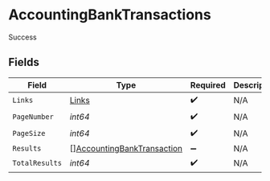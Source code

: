 # AccountingBankTransactions

Success


## Fields

| Field                                                                           | Type                                                                            | Required                                                                        | Description                                                                     |
| ------------------------------------------------------------------------------- | ------------------------------------------------------------------------------- | ------------------------------------------------------------------------------- | ------------------------------------------------------------------------------- |
| `Links`                                                                         | [Links](../../models/shared/links.md)                                           | :heavy_check_mark:                                                              | N/A                                                                             |
| `PageNumber`                                                                    | *int64*                                                                         | :heavy_check_mark:                                                              | N/A                                                                             |
| `PageSize`                                                                      | *int64*                                                                         | :heavy_check_mark:                                                              | N/A                                                                             |
| `Results`                                                                       | [][AccountingBankTransaction](../../models/shared/accountingbanktransaction.md) | :heavy_minus_sign:                                                              | N/A                                                                             |
| `TotalResults`                                                                  | *int64*                                                                         | :heavy_check_mark:                                                              | N/A                                                                             |